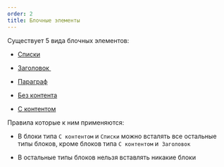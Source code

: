 ```yaml
---
order: 2
title: Блочные элементы
---
```


Существует 5 вида блочных элементов:

-  [Списки](./../../../../upcoming-release/wysiwyg/concept/blocks/lists)

-  [Заголовок ](./../../../../upcoming-release/wysiwyg/concept/blocks/new_article_0)

-  [Параграф](./../../../../upcoming-release/wysiwyg/concept/blocks/new_article_1)

-  [Без контента](./../../../../upcoming-release/wysiwyg/concept/blocks/no-content/_index)

-  [С контентом](./../../../../upcoming-release/wysiwyg/concept/blocks/with-content/_index)

Правила которые к ним применяются:

-  В блоки типа `С контентом` и `Списки` можно всталять все остальные типы блоков, кроме блоков типа `С контентом` и  `Заголовок`

-  В остальные типы блоков нельзя вставлять никакие блоки


